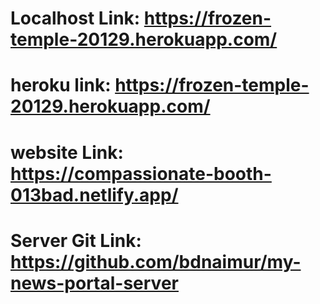 # Localhost Link: https://frozen-temple-20129.herokuapp.com/
# heroku link: https://frozen-temple-20129.herokuapp.com/
# website Link: https://compassionate-booth-013bad.netlify.app/
# Server Git Link:  https://github.com/bdnaimur/my-news-portal-server

